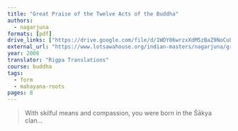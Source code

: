 ```yaml
---
title: "Great Praise of the Twelve Acts of the Buddha"
authors:
  - nagarjuna
formats: [pdf]
drive_links: ["https://drive.google.com/file/d/1WDY06wrzxXdM5zBaZ9NoCu8uKarb9mtz/view?usp=drivesdk"]
external_url: "https://www.lotsawahouse.org/indian-masters/nagarjuna/great-praise-twelve-acts-buddha"
year: 2008
translator: "Rigpa Translations"
course: buddha
tags:
  - form
  - mahayana-roots
pages: 8
---
```


> With skilful means and compassion, you were born in the Śākya clan...
